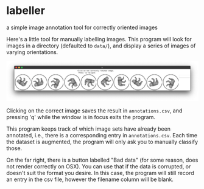 # labeller
a simple image annotation tool for correctly oriented images

Here's a little tool for manually labelling images. This program will look for images in a directory (defaulted to `data/`), and display a series of images of varying orientations.

![demo](demo.png)

Clicking on the correct image saves the result in `annotations.csv`, and pressing 'q' while the window is in focus exits the program.

This program keeps track of which image sets have already been annotated, i.e., there is a corresponding entry in `annotations.csv`. Each time the dataset is augmented, the program will only ask you to manually classify those.

On the far right, there is a button labelled "Bad data" (for some reason, does not render correctly on OSX). You can use that if the data is corrupted, or doesn't suit the format you desire. In this case, the program will still record an entry in the csv file, however the filename column will be blank.
